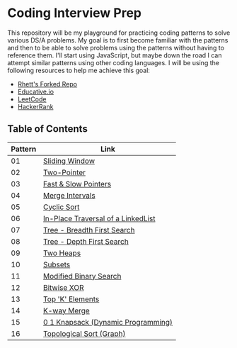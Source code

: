 # Coding Interview Prep

This repository will be my playground for practicing coding patterns to solve various DS/A problems. My goal is to first become familiar with the patterns and then to be able to solve problems using the patterns without having to reference them. I'll start using JavaScript, but maybe down the road I can attempt similar patterns using other coding languages. I will be using the following resources to help me achieve this goal:

- [Rhett's Forked Repo](https://github.com/rtrom/Several-Coding-Patterns-for-Solving-Data-Structures-and-Algorithms-Problems-during-Interviews)
- [Educative.io](https://www.educative.io/courses/grokking-the-coding-interview)
- [LeetCode](https://leetcode.com/)
- [HackerRank](https://www.hackerrank.com/)

## Table of Contents

| Pattern | Link |
| ----------- | ----------- |
| 01 | [Sliding Window](/JavaScript/Sliding%20Window/index.js) |
| 02 | [Two-Pointer](/JavaScript/Two-Pointer/index.js) |
| 03 | [Fast & Slow Pointers](/JavaScript/Fast%20&%20Slow%20Pointers/index.js) |
| 04 | [Merge Intervals](/JavaScript/Merge%20Intervals/index.js) |
| 05 | [Cyclic Sort](/JavaScript/Cyclic%20Sort/index.js) |
| 06 | [In-Place Traversal of a LinkedList](/JavaScript/In-Place%20Traversal%20of%20a%20LinkedList/index.js) |
| 07 | [Tree - Breadth First Search](/JavaScript/Breadth%20First%20Search/index.js) |
| 08 | [Tree - Depth First Search](/JavaScript/Depth%20First%20Search/index.js) |
| 09 | [Two Heaps](/JavaScript/Two%20Heaps/index.js) |
| 10 | [Subsets](/JavaScript/Subsets/index.js) |
| 11 | [Modified Binary Search](/JavaScript/Modified%20Binary%20Search/index.js) |
| 12 | [Bitwise XOR](/JavaScript/Bitwise%20XOR/index.js) |
| 13 | [Top 'K' Elements](/JavaScript/Top%20'K'%20Elements/index.js) |
| 14 | [K-way Merge](/JavaScript/K-Way%20Merge/index.js) |
| 15 | [0 1 Knapsack (Dynamic Programming)](/JavaScript/0%201%20Knapsack/index.js) |
| 16 | [Topological Sort (Graph)](/JavaScript/Topological%20Sort/index.js) |
